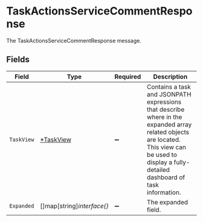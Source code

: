 # TaskActionsServiceCommentResponse

The TaskActionsServiceCommentResponse message.


## Fields

| Field                                                                                                                                                                                              | Type                                                                                                                                                                                               | Required                                                                                                                                                                                           | Description                                                                                                                                                                                        |
| -------------------------------------------------------------------------------------------------------------------------------------------------------------------------------------------------- | -------------------------------------------------------------------------------------------------------------------------------------------------------------------------------------------------- | -------------------------------------------------------------------------------------------------------------------------------------------------------------------------------------------------- | -------------------------------------------------------------------------------------------------------------------------------------------------------------------------------------------------- |
| `TaskView`                                                                                                                                                                                         | [*TaskView](../../models/shared/taskview.md)                                                                                                                                                       | :heavy_minus_sign:                                                                                                                                                                                 |  Contains a task and JSONPATH expressions that describe where in the expanded array related objects are located. This view can be used to display a fully-detailed dashboard of task information.<br/> |
| `Expanded`                                                                                                                                                                                         | []map[string]*interface{}*                                                                                                                                                                         | :heavy_minus_sign:                                                                                                                                                                                 | The expanded field.                                                                                                                                                                                |